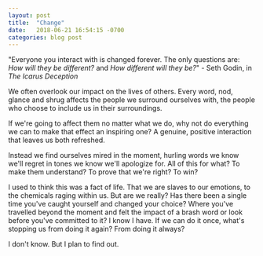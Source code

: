 ```yaml
---
layout: post
title:  "Change"
date:   2018-06-21 16:54:15 -0700
categories: blog post
---
```

"Everyone you interact with is changed forever.
    The only questions are:
    *How will they be different?* and
    *How different will they be?*"
                    - Seth Godin, in *The Icarus Deception*

We often overlook our impact on the lives of others. Every word, nod, glance and shrug affects the people we surround ourselves with, the people who choose to include us in their surroundings. 

If we're going to affect them no matter what we do, why not do everything we can to make that effect an inspiring one? A genuine, positive interaction that leaves us both refreshed.

Instead we find ourselves mired in the moment, hurling words we know we'll regret in tones we know we'll apologize for. All of this for what? To make them understand? To prove that we're right? To win?

I used to think this was a fact of life. That we are slaves to our emotions, to the chemicals raging within us. But are we really? Has there been a single time you've caught yourself and changed your choice? Where you've travelled beyond the moment and felt the impact of a brash word or look before you've committed to it? I know I have. If we can do it once, what's stopping us from doing it again? From doing it always?

I don't know. But I plan to find out.
 





